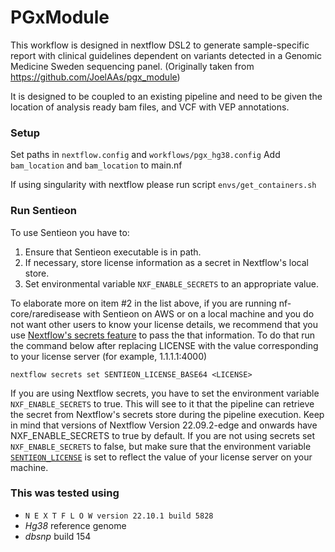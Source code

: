# PGxModule

This workflow is designed in nextflow DSL2 to generate sample-specific report with clinical guidelines dependent on variants detected in a Genomic Medicine Sweden sequencing panel. (Originally taken from <https://github.com/JoelAAs/pgx_module>)

It is designed to be coupled to an existing pipeline and need to be given the location of analysis ready bam files, and VCF with VEP annotations.

### Setup

Set paths in `nextflow.config` and `workflows/pgx_hg38.config`
Add `bam_location` and `bam_location` to main.nf

If using singularity with nextflow please run script `envs/get_containers.sh`

### Run Sentieon

To use Sentieon you have to:

1. Ensure that Sentieon executable is in path.
2. If necessary, store license information as a secret in Nextflow's local store.
3. Set environmental variable `NXF_ENABLE_SECRETS` to an appropriate value.

To elaborate more on item #2 in the list above, if you are running nf-core/raredisease with Sentieon on AWS or on a local machine and you do not want other users to know your license details, we recommend that you use [Nextflow's secrets feature](https://www.nextflow.io/docs/latest/secrets.html) to pass the that information. To do that run the command below after replacing LICENSE with the value corresponding to your license server (for example, 1.1.1.1:4000)

```
nextflow secrets set SENTIEON_LICENSE_BASE64 <LICENSE>  
```  

If you are using Nextflow secrets, you have to set the environment variable `NXF_ENABLE_SECRETS` to true. This will see to it that the pipeline can retrieve the secret from Nextflow's secrets store during the pipeline execution. Keep in mind that versions of Nextflow Version 22.09.2-edge and onwards have NXF_ENABLE_SECRETS to true by default. If you are not using secrets set `NXF_ENABLE_SECRETS` to false, but make sure that the environment variable [`SENTIEON_LICENSE`](`NXF_ENABLE_SECRETS`) is set to reflect the value of your license server on your machine.  

### This was tested using  

+ `N E X T F L O W version 22.10.1 build 5828`
+ _Hg38_ reference genome
+ _dbsnp_ build 154
